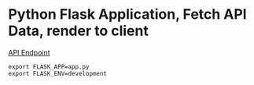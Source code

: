 # Python Flask Application, Fetch API Data, render to client

[API Endpoint](https://partnull.github.io/flask/api.json)

```shell
export FLASK_APP=app.py
export FLASK_ENV=development
```
